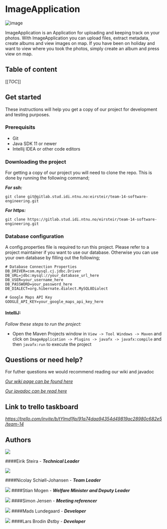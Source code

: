 # ImageApplication  
![image](src/main/resources/Images/PlaceholderLogo_black.png)

ImageApplication is an Application for uploading and keeping track on your photos. With ImageApplication you can upload files, extract metadata, create albums and view images on map. 
If you have been on holiday and want to view where you took the photos, simply create an album and press view on map. 

## Table of content
 [[_TOC_]] 

## Get started 
These instructions will help you get a copy of our project for development and testing purposes.



### Prerequisits
* Git
* Java SDK 11 or newer
* Intellij IDEA or other code editors

### Downloading the project
For getting a copy of our project you will need to clone the repo. This is done by running the following command; 

***For ssh:***
```
git clone git@gitlab.stud.idi.ntnu.no:eirsteir/team-14-software-engineering.git
```

***For https:***
```
git clone https://gitlab.stud.idi.ntnu.no/eirsteir/team-14-software-engineering.git
```


### Database configuration
A config.properties file is required to run this project. Please refer to a project maintainer if you want to use our database.
Otherwise you can use your own database by filling out the following;


```
# Database Connection Properties
DB_DRIVER=com.mysql.cj.jdbc.Driver
DB_URL=jdbc:mysql://your_database_url_here
DB_USER=your_username_here
DB_PASSWORD=your_password_here
DB_DIALECT=org.hibernate.dialect.MySQL8Dialect

# Google Maps API Key
GOOGLE_API_KEY=your_google_maps_api_key_here

```

#### IntelliJ:
*Follow these steps to run the project:*
- Open the Maven Projects window in `View -> Tool Windows -> Maven` and click on  `ImageApplication -> Plugins -> javafx -> javafx:compile` and then `javafx:run` to execute the project

## Questions or need help?
For futher questions we would recommend reading our wiki and javadoc

*[Our wiki page can be found here](https://gitlab.stud.idi.ntnu.no/eirsteir/team-14-software-engineering/-/wikis/home)*

*[Our javadoc can be read here](http://eirsteir.pages.stud.idi.ntnu.no/team-14-software-engineering)*

## Link to trello taskboard
*https://trello.com/invite/b/tYlmd1fp/91a74daa94354d49819ac28980c682e5/team-14*

## Authors

![](src/main/resources/Images/Profil_eirik.png) 

####Eirik Steira - ***Technical Leader***

![](src/main/resources/Images/Profil_nicolay.png)

####Nicolay Schiøll-Johansen - ***Team Leader***

![](src/main/resources/Images/Profil_stian.png)
####Stian Mogen - ***Welfare Minister and Deputy Leader***

![](src/main/resources/Images/Profil_simon.png)
####Simon Jensen - ***Meeting referencer***

![](src/main/resources/Images/Profil_mads.png)
####Mads Lundegaard - ***Developer***

![](src/main/resources/Images/Profil_lars.png)
####Lars Brodin Østby - ***Developer***